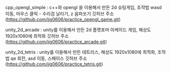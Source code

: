 cpp_opengl_simple : c++와 opengl 을 이용해서 만든 2d 슈팅게임, 조작법 wasd 이동, 마우스 클릭 - 수리검 날리기, z 음파쏘기
깃허브 주소 (https://github.com/jjg0606/practice_opengl_game.git)
                    
unity_2d_arcade : unity를 이용해서 만든 2d 플랫포머 아케이드 게임, 해상도 1920x1080에 최적화
깃허브 주소 (https://github.com/jjg0606/practice_arcade.git)
                    
unity_2d_tetris : unity를 이용해서 만든 테트리스, 해상도 1920x1080에 최적화, 조작법 qe 회전, asd 이동, 스페이스 
깃허브 주소 (https://github.com/jjg0606/practice_tetris.git)
